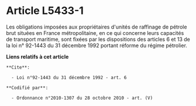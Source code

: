 # Article L5433-1

Les obligations imposées aux propriétaires d'unités de raffinage de pétrole brut situées en France métropolitaine, en ce qui
concerne leurs capacités de transport maritime, sont fixées par les dispositions des articles 6 et 13 de la loi n° 92-1443 du
31 décembre 1992 portant réforme du régime pétrolier.

**Liens relatifs à cet article**

	**Cite**:

	  - Loi n°92-1443 du 31 décembre 1992 - art. 6

	**Codifié par**:

	  - Ordonnance n°2010-1307 du 28 octobre 2010 - art. (V)
